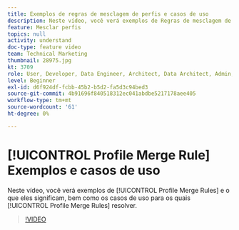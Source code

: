 ```yaml
---
title: Exemplos de regras de mesclagem de perfis e casos de uso
description: Neste vídeo, você verá exemplos de Regras de mesclagem de perfis e seu significado, bem como os casos de uso para os quais as Regras de mesclagem de perfis resolvem.
feature: Mesclar perfis
topics: null
activity: understand
doc-type: feature video
team: Technical Marketing
thumbnail: 28975.jpg
kt: 3709
role: User, Developer, Data Engineer, Architect, Data Architect, Admin, Leader
level: Beginner
exl-id: d6f924df-fcbb-45b2-b5d2-fa5d3c94bed3
source-git-commit: 4b91696f840518312ec041abdbe5217178aee405
workflow-type: tm+mt
source-wordcount: '61'
ht-degree: 0%

---
```


# [!UICONTROL Profile Merge Rule] Exemplos e casos de uso

Neste vídeo, você verá exemplos de [!UICONTROL Profile Merge Rules] e o que eles significam, bem como os casos de uso para os quais [!UICONTROL Profile Merge Rules] resolver.

>[!VIDEO](https://video.tv.adobe.com/v/28975/?quality=12)
